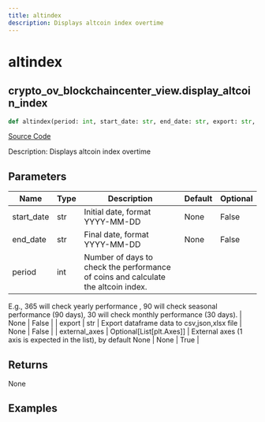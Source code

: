 ```yaml
---
title: altindex
description: Displays altcoin index overtime
---
```

# altindex

## crypto_ov_blockchaincenter_view.display_altcoin_index

```python
def altindex(period: int, start_date: str, end_date: str, export: str, external_axes: Union[List[matplotlib.axes._axes.Axes], NoneType]) -> None:
```
[Source Code](https://github.com/OpenBB-finance/OpenBBTerminal/tree/main/openbb_terminal/cryptocurrency/overview/blockchaincenter_view.py#L26)

Description: Displays altcoin index overtime

## Parameters

| Name | Type | Description | Default | Optional |
| ---- | ---- | ----------- | ------- | -------- |
| start_date | str | Initial date, format YYYY-MM-DD | None | False |
| end_date | str | Final date, format YYYY-MM-DD | None | False |
| period | int | Number of days to check the performance of coins and calculate the altcoin index.
E.g., 365 will check yearly performance , 90 will check seasonal performance (90 days),
30 will check monthly performance (30 days). | None | False |
| export | str | Export dataframe data to csv,json,xlsx file | None | False |
| external_axes | Optional[List[plt.Axes]] | External axes (1 axis is expected in the list), by default None | None | True |

## Returns

None

## Examples

